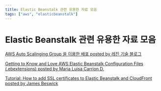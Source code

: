 ```yaml
---
title: Elastic Beanstalk 관련 유용한 자료 모음
tags: ["aws", "elasticbeanstalk"]
---
```

# Elastic Beanstalk 관련 유용한 자료 모음

[AWS Auto Scalinging Group 을 이용한 배포 posted by 레진 기술 블로그](https://tech.lezhin.com/2017/08/10/deployment-with-auto-scaling-group)

[Getting to Know and Love AWS Elastic Beanstalk Configuration Files (.ebextensions) posted by Maria Luisa Carrion D.](https://medium.com/@marilu597/getting-to-know-and-love-aws-elastic-beanstalk-configuration-files-ebextensions-9a4502a26e3c)

[Tutorial: How to add SSL certificates to Elastic Beanstalk and CloudFront posted by James Beswick](https://medium.com/in-development/how-to-add-ssl-certificates-to-elastic-beanstalk-and-cloudfront-452f68591ca5)


